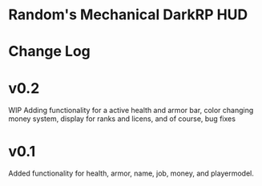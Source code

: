 # Random's Mechanical DarkRP HUD
# Change Log
# v0.2
WIP Adding functionality for a active health and armor bar, color changing money system, display for ranks and licens, and of course, bug fixes
# v0.1
Added functionality for health, armor, name, job, money, and playermodel.
